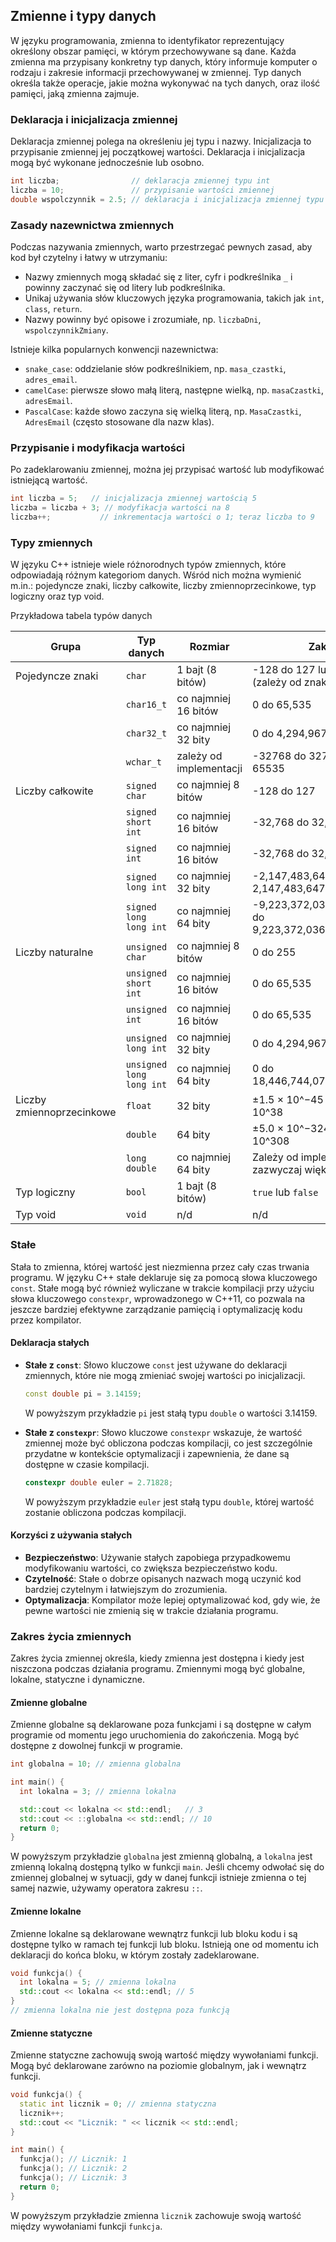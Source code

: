 ## Zmienne i typy danych

W języku programowania, zmienna to identyfikator reprezentujący określony obszar pamięci, w którym przechowywane są dane. Każda zmienna ma przypisany konkretny typ danych, który informuje komputer o rodzaju i zakresie informacji przechowywanej w zmiennej. Typ danych określa także operacje, jakie można wykonywać na tych danych, oraz ilość pamięci, jaką zmienna zajmuje.

### Deklaracja i inicjalizacja zmiennej

Deklaracja zmiennej polega na określeniu jej typu i nazwy. Inicjalizacja to przypisanie zmiennej jej początkowej wartości. Deklaracja i inicjalizacja mogą być wykonane jednocześnie lub osobno.

```c++
int liczba;                // deklaracja zmiennej typu int
liczba = 10;               // przypisanie wartości zmiennej
double wspolczynnik = 2.5; // deklaracja i inicjalizacja zmiennej typu double
```

### Zasady nazewnictwa zmiennych

Podczas nazywania zmiennych, warto przestrzegać pewnych zasad, aby kod był czytelny i łatwy w utrzymaniu:

- Nazwy zmiennych mogą składać się z liter, cyfr i podkreślnika `_` i powinny zaczynać się od litery lub podkreślnika.
- Unikaj używania słów kluczowych języka programowania, takich jak `int`, `class`, `return`.
- Nazwy powinny być opisowe i zrozumiałe, np. `liczbaDni`, `wspolczynnikZmiany`.

Istnieje kilka popularnych konwencji nazewnictwa:

- `snake_case`: oddzielanie słów podkreślnikiem, np. `masa_czastki`, `adres_email`.
- `camelCase`: pierwsze słowo małą literą, następne wielką, np. `masaCzastki`, `adresEmail`.
- `PascalCase`: każde słowo zaczyna się wielką literą, np. `MasaCzastki`, `AdresEmail` (często stosowane dla nazw klas).

### Przypisanie i modyfikacja wartości

Po zadeklarowaniu zmiennej, można jej przypisać wartość lub modyfikować istniejącą wartość.

```c++
int liczba = 5;   // inicjalizacja zmiennej wartością 5
liczba = liczba + 3; // modyfikacja wartości na 8
liczba++;           // inkrementacja wartości o 1; teraz liczba to 9
```

### Typy zmiennych

W języku C++ istnieje wiele różnorodnych typów zmiennych, które odpowiadają różnym kategoriom danych. Wśród nich można wymienić m.in.: pojedyncze znaki, liczby całkowite, liczby zmiennoprzecinkowe, typ logiczny oraz typ void.

Przykładowa tabela typów danych

| Grupa                     | Typ danych                | Rozmiar                | Zakres                                     |
|---------------------------|---------------------------|------------------------|--------------------------------------------|
| Pojedyncze znaki          | `char`                    | 1 bajt (8 bitów)       | -128 do 127 lub 0 do 255 (zależy od znaku) |
|                           | `char16_t`                | co najmniej 16 bitów   | 0 do 65,535                                 |
|                           | `char32_t`                | co najmniej 32 bity    | 0 do 4,294,967,295                          |
|                           | `wchar_t`                 | zależy od implementacji| -32768 do 32767 lub 0 do 65535             |
| Liczby całkowite          | `signed char`             | co najmniej 8 bitów    | -128 do 127                                 |
|                           | `signed short int`        | co najmniej 16 bitów   | -32,768 do 32,767                           |
|                           | `signed int`              | co najmniej 16 bitów   | -32,768 do 32,767                           |
|                           | `signed long int`         | co najmniej 32 bity    | -2,147,483,648 do 2,147,483,647             |
|                           | `signed long long int`    | co najmniej 64 bity    | -9,223,372,036,854,775,808 do 9,223,372,036,854,775,807 |
| Liczby naturalne          | `unsigned char`           | co najmniej 8 bitów    | 0 do 255                                    |
|                           | `unsigned short int`      | co najmniej 16 bitów   | 0 do 65,535                                 |
|                           | `unsigned int`            | co najmniej 16 bitów   | 0 do 65,535                                 |
|                           | `unsigned long int`       | co najmniej 32 bity    | 0 do 4,294,967,295                          |
|                           | `unsigned long long int`  | co najmniej 64 bity    | 0 do 18,446,744,073,709,551,615             |
| Liczby zmiennoprzecinkowe | `float`                   | 32 bity                | ±1.5 × 10^−45 do ±3.4 × 10^38               |
|                           | `double`                  | 64 bity                | ±5.0 × 10^−324 do ±1.7 × 10^308             |
|                           | `long double`             | co najmniej 64 bity    | Zależy od implementacji, zazwyczaj większy niż `double` |
| Typ logiczny              | `bool`                    | 1 bajt (8 bitów)       | `true` lub `false`                          |
| Typ void                  | `void`                    | n/d                    | n/d                                        |

### Stałe

Stała to zmienna, której wartość jest niezmienna przez cały czas trwania programu. W języku C++ stałe deklaruje się za pomocą słowa kluczowego `const`. Stałe mogą być również wyliczane w trakcie kompilacji przy użyciu słowa kluczowego `constexpr`, wprowadzonego w C++11, co pozwala na jeszcze bardziej efektywne zarządzanie pamięcią i optymalizację kodu przez kompilator.

#### Deklaracja stałych

- **Stałe z `const`**: Słowo kluczowe `const` jest używane do deklaracji zmiennych, które nie mogą zmieniać swojej wartości po inicjalizacji.
  ```c++
  const double pi = 3.14159;
  ```
  W powyższym przykładzie `pi` jest stałą typu `double` o wartości 3.14159.

- **Stałe z `constexpr`**: Słowo kluczowe `constexpr` wskazuje, że wartość zmiennej może być obliczona podczas kompilacji, co jest szczególnie przydatne w kontekście optymalizacji i zapewnienia, że dane są dostępne w czasie kompilacji.
  ```c++
  constexpr double euler = 2.71828;
  ```
  W powyższym przykładzie `euler` jest stałą typu `double`, której wartość zostanie obliczona podczas kompilacji.

#### Korzyści z używania stałych

- **Bezpieczeństwo**: Używanie stałych zapobiega przypadkowemu modyfikowaniu wartości, co zwiększa bezpieczeństwo kodu.
- **Czytelność**: Stałe o dobrze opisanych nazwach mogą uczynić kod bardziej czytelnym i łatwiejszym do zrozumienia.
- **Optymalizacja**: Kompilator może lepiej optymalizować kod, gdy wie, że pewne wartości nie zmienią się w trakcie działania programu.

### Zakres życia zmiennych

Zakres życia zmiennej określa, kiedy zmienna jest dostępna i kiedy jest niszczona podczas działania programu. Zmiennymi mogą być globalne, lokalne, statyczne i dynamiczne.

#### Zmienne globalne

Zmienne globalne są deklarowane poza funkcjami i są dostępne w całym programie od momentu jego uruchomienia do zakończenia. Mogą być dostępne z dowolnej funkcji w programie.

```c++
int globalna = 10; // zmienna globalna

int main() {
  int lokalna = 3; // zmienna lokalna

  std::cout << lokalna << std::endl;   // 3
  std::cout << ::globalna << std::endl; // 10
  return 0;
}
```

W powyższym przykładzie `globalna` jest zmienną globalną, a `lokalna` jest zmienną lokalną dostępną tylko w funkcji `main`. Jeśli chcemy odwołać się do zmiennej globalnej w sytuacji, gdy w danej funkcji istnieje zmienna o tej samej nazwie, używamy operatora zakresu `::`.

#### Zmienne lokalne

Zmienne lokalne są deklarowane wewnątrz funkcji lub bloku kodu i są dostępne tylko w ramach tej funkcji lub bloku. Istnieją one od momentu ich deklaracji do końca bloku, w którym zostały zadeklarowane.

```c++
void funkcja() {
  int lokalna = 5; // zmienna lokalna
  std::cout << lokalna << std::endl; // 5
}
// zmienna lokalna nie jest dostępna poza funkcją
```

#### Zmienne statyczne

Zmienne statyczne zachowują swoją wartość między wywołaniami funkcji. Mogą być deklarowane zarówno na poziomie globalnym, jak i wewnątrz funkcji.

```c++
void funkcja() {
  static int licznik = 0; // zmienna statyczna
  licznik++;
  std::cout << "Licznik: " << licznik << std::endl;
}

int main() {
  funkcja(); // Licznik: 1
  funkcja(); // Licznik: 2
  funkcja(); // Licznik: 3
  return 0;
}
```

W powyższym przykładzie zmienna `licznik` zachowuje swoją wartość między wywołaniami funkcji `funkcja`.
